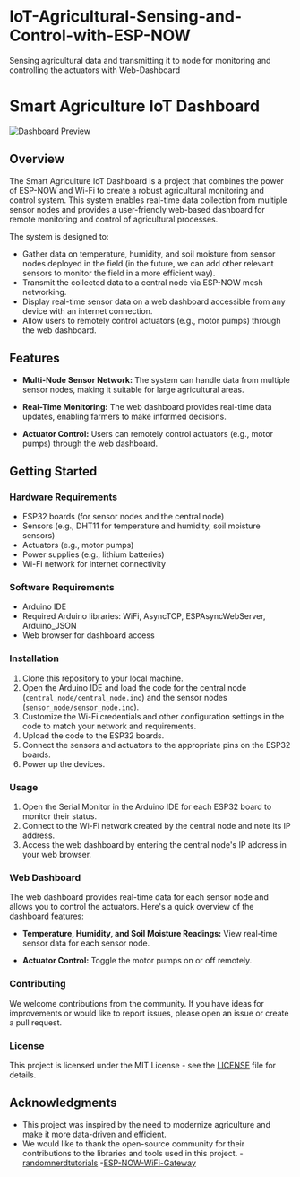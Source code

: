 # IoT-Agricultural-Sensing-and-Control-with-ESP-NOW
Sensing agricultural data and transmitting it to node for monitoring and controlling the actuators with Web-Dashboard

# Smart Agriculture IoT Dashboard

![Dashboard Preview](dashboard_preview.png)

## Overview

The Smart Agriculture IoT Dashboard is a project that combines the power of ESP-NOW and Wi-Fi to create a robust agricultural monitoring and control system. This system enables real-time data collection from multiple sensor nodes and provides a user-friendly web-based dashboard for remote monitoring and control of agricultural processes. 

The system is designed to:

- Gather data on temperature, humidity, and soil moisture from sensor nodes deployed in the field (in the future, we can add other relevant sensors to monitor the field in a more efficient way).
- Transmit the collected data to a central node via ESP-NOW mesh networking.
- Display real-time sensor data on a web dashboard accessible from any device with an internet connection.
- Allow users to remotely control actuators (e.g., motor pumps) through the web dashboard.

## Features

- **Multi-Node Sensor Network:** The system can handle data from multiple sensor nodes, making it suitable for large agricultural areas.

- **Real-Time Monitoring:** The web dashboard provides real-time data updates, enabling farmers to make informed decisions.

- **Actuator Control:** Users can remotely control actuators (e.g., motor pumps) through the web dashboard.

## Getting Started

### Hardware Requirements

- ESP32 boards (for sensor nodes and the central node)
- Sensors (e.g., DHT11 for temperature and humidity, soil moisture sensors)
- Actuators (e.g., motor pumps)
- Power supplies (e.g., lithium batteries)
- Wi-Fi network for internet connectivity

### Software Requirements

- Arduino IDE
- Required Arduino libraries: WiFi, AsyncTCP, ESPAsyncWebServer, Arduino_JSON
- Web browser for dashboard access

### Installation

1. Clone this repository to your local machine.
2. Open the Arduino IDE and load the code for the central node (`central_node/central_node.ino`) and the sensor nodes (`sensor_node/sensor_node.ino`).
3. Customize the Wi-Fi credentials and other configuration settings in the code to match your network and requirements.
4. Upload the code to the ESP32 boards.
5. Connect the sensors and actuators to the appropriate pins on the ESP32 boards.
6. Power up the devices.

### Usage

1. Open the Serial Monitor in the Arduino IDE for each ESP32 board to monitor their status.
2. Connect to the Wi-Fi network created by the central node and note its IP address.
3. Access the web dashboard by entering the central node's IP address in your web browser.

### Web Dashboard

The web dashboard provides real-time data for each sensor node and allows you to control the actuators. Here's a quick overview of the dashboard features:

- **Temperature, Humidity, and Soil Moisture Readings:** View real-time sensor data for each sensor node.

- **Actuator Control:** Toggle the motor pumps on or off remotely.

### Contributing

We welcome contributions from the community. If you have ideas for improvements or would like to report issues, please open an issue or create a pull request.

### License

This project is licensed under the MIT License - see the [LICENSE](LICENSE) file for details.

## Acknowledgments

- This project was inspired by the need to modernize agriculture and make it more data-driven and efficient.
- We would like to thank the open-source community for their contributions to the libraries and tools used in this project.
         -[randomnerdtutorials](randomnerdtutorials.com)
         -[ESP-NOW-WiFi-Gateway](https://github.com/lukalafaye/ESP-NOW-WiFi-Gateway) 

